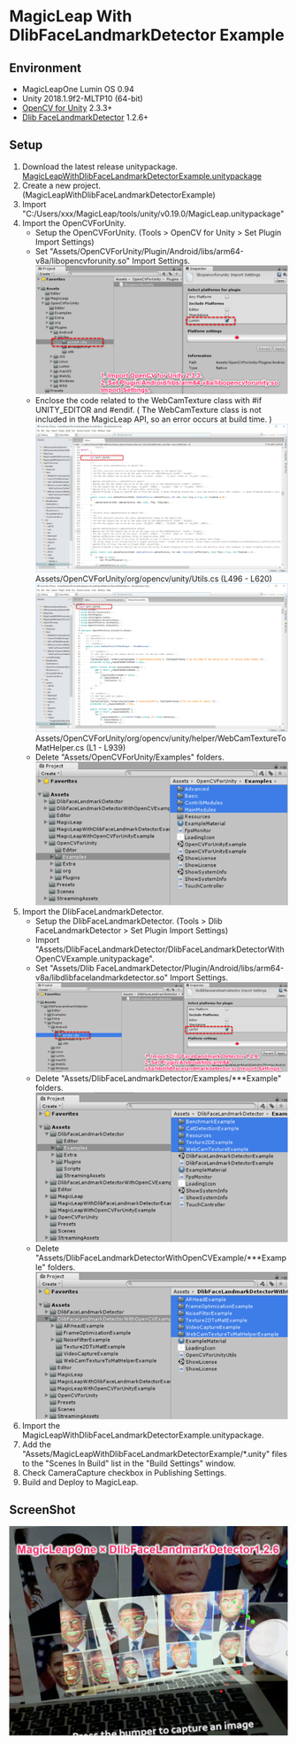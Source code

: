 # MagicLeap With DlibFaceLandmarkDetector Example


## Environment
* MagicLeapOne Lumin OS 0.94
* Unity 2018.1.9f2-MLTP10 (64-bit)  
* [OpenCV for Unity](https://assetstore.unity.com/packages/tools/integration/opencv-for-unity-21088?aid=1011l4ehR) 2.3.3+ 
* [Dlib FaceLandmarkDetector](https://assetstore.unity.com/packages/tools/integration/dlib-facelandmark-detector-64314?aid=1011l4ehR) 1.2.6+ 


## Setup
1. Download the latest release unitypackage. [MagicLeapWithDlibFaceLandmarkDetectorExample.unitypackage](https://github.com/EnoxSoftware/MagicLeapWithDlibFaceLandmarkDetectorExample/releases)
1. Create a new project. (MagicLeapWithDlibFaceLandmarkDetectorExample)
1. Import "C:/Users/xxx/MagicLeap/tools/unity/v0.19.0/MagicLeap.unitypackage"
1. Import the OpenCVForUnity.
    * Setup the OpenCVForUnity. (Tools > OpenCV for Unity > Set Plugin Import Settings)
    * Set "Assets/OpenCVForUnity/Plugin/Android/libs/arm64-v8a/libopencvforunity.so" Import Settings.
    ![magicleap_opencv_settings.png](magicleap_opencv_settings.png)
    * Enclose the code related to the WebCamTexture class with #if UNITY_EDITOR and #endif. ( The WebCamTexture class is not included in the MagicLeap API, so an error occurs at build time. )
    ![enclose_utils.png](enclose_utils.png)
    Assets/OpenCVForUnity/org/opencv/unity/Utils.cs (L496 - L620)
    ![enclose_webcamtexturetomathelper.png](enclose_webcamtexturetomathelper.png)
    Assets/OpenCVForUnity/org/opencv/unity/helper/WebCamTextureToMatHelper.cs (L1 - L939)
    * Delete "Assets/OpenCVForUnity/Examples" folders.
    ![delete_opencv_examples.png](delete_opencv_examples.png)
1. Import the DlibFaceLandmarkDetector.
    * Setup the DlibFaceLandmarkDetector. (Tools > Dlib FaceLandmarkDetector > Set Plugin Import Settings)
    * Import "Assets/DlibFaceLandmarkDetector/DlibFaceLandmarkDetectorWithOpenCVExample.unitypackage".
    * Set "Assets/Dlib FaceLandmarkDetector/Plugin/Android/libs/arm64-v8a/libdlibfacelandmarkdetector.so" Import Settings.
    ![magicleap_dlib_settings.png](magicleap_dlib_settings.png)
    * Delete "Assets/DlibFaceLandmarkDetector/Examples/***Example" folders.
    ![delete_dlib_examples.png](delete_dlib_examples.png)
    * Delete "Assets/DlibFaceLandmarkDetectorWithOpenCVExample/***Example" folders.
    ![delete_dlibwithopencv_examples.png](delete_dlibwithopencv_examples.png)    
1. Import the MagicLeapWithDlibFaceLandmarkDetectorExample.unitypackage.
1. Add the "Assets/MagicLeapWithDlibFaceLandmarkDetectorExample/*.unity" files to the "Scenes In Build" list in the "Build Settings" window.
1. Check CameraCapture checkbox in Publishing Settings.
1. Build and Deploy to MagicLeap.


## ScreenShot
![magicleap_dlib.jpg](magicleap_dlib.jpg) 